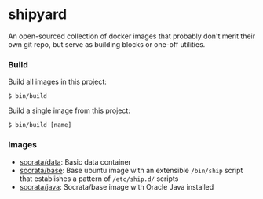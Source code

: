 shipyard
========

An open-sourced collection of docker images that probably don't merit their own git repo, but serve as building blocks or one-off utilities.

### Build

Build all images in this project:

    $ bin/build

Build a single image from this project:

    $ bin/build [name]

### Images

- [socrata/data](data): Basic data container
- [socrata/base](base): Base ubuntu image with an extensible `/bin/ship` script that establishes a pattern of `/etc/ship.d/` scripts
- [socrata/java](java): Socrata/base image with Oracle Java installed
